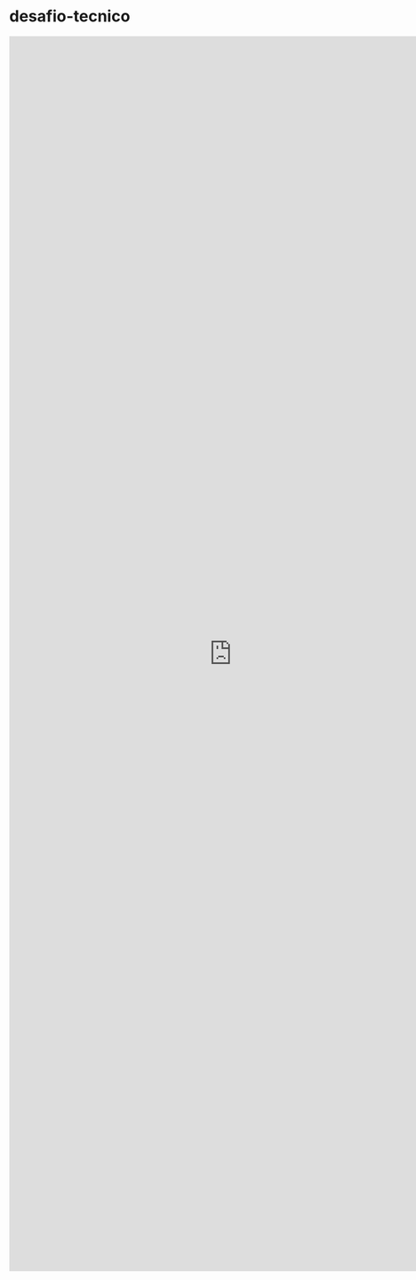# desafio-tecnico

<iframe width="800" height="2223" src="https://lookerstudio.google.com/embed/reporting/d2ff49fc-04bb-4f99-be56-8d7448025f1d/page/p_as2d6h1zwc" frameborder="0" style="border:0" allowfullscreen sandbox="allow-storage-access-by-user-activation allow-scripts allow-same-origin allow-popups allow-popups-to-escape-sandbox"></iframe>
